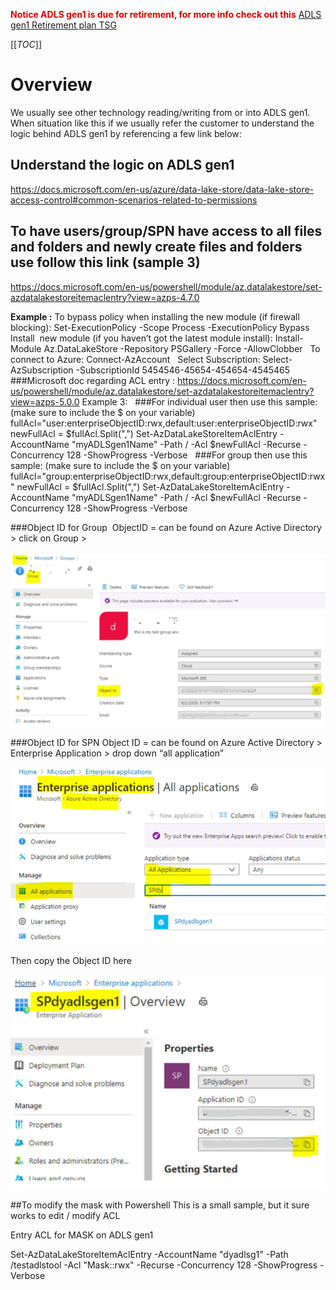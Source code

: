 <span style="color:#DF0101;">**Notice ADLS gen1 is due for retirement, for more info check out this**</span> [ADLS gen1 Retirement plan TSG](https://dev.azure.com/Supportability/Big%20Data/_wiki/wikis/Big-Data.wiki/444557/ADLS-gen-1-Retirement-plan)


[[_TOC_]]
# Overview
We usually see other technology reading/writing from or into ADLS gen1. When situation like this if we usually refer the customer to understand the logic behind ADLS gen1 by referencing a few link below:

## Understand the logic on ADLS gen1 
https://docs.microsoft.com/en-us/azure/data-lake-store/data-lake-store-access-control#common-scenarios-related-to-permissions

## To have users/group/SPN have access to all files and folders and newly create files and folders use follow this link (sample 3)
https://docs.microsoft.com/en-us/powershell/module/az.datalakestore/set-azdatalakestoreitemaclentry?view=azps-4.7.0

**Example :** 
To bypass policy when installing the new module (if firewall blocking):
Set-ExecutionPolicy -Scope Process -ExecutionPolicy Bypass
 
Install  new module (if you haven’t got the latest module install):
Install-Module Az.DataLakeStore -Repository PSGallery -Force -AllowClobber
 
To connect to Azure:
Connect-AzAccount
 
Select Subscription: 
Select-AzSubscription -SubscriptionId 5454546-45654-454654-4545465
 
 
 
###Microsoft doc regarding ACL entry : https://docs.microsoft.com/en-us/powershell/module/az.datalakestore/set-azdatalakestoreitemaclentry?view=azps-5.0.0
Example 3:
 
###For individual user then use this sample: (make sure to include the $ on your variable)
fullAcl="user:enterpriseObjectID:rwx,default:user:enterpriseObjectID:rwx"
newFullAcl = $fullAcl.Split(",")
Set-AzDataLakeStoreItemAclEntry -AccountName "myADLSgen1Name" -Path / -Acl $newFullAcl -Recurse -Concurrency 128 -ShowProgress -Verbose
 
###For group then use this sample: (make sure to include the $ on your variable)
fullAcl="group:enterpriseObjectID:rwx,default:group:enterpriseObjectID:rwx"
newFullAcl = $fullAcl.Split(",")
Set-AzDataLakeStoreItemAclEntry -AccountName "myADLSgen1Name" -Path / -Acl $newFullAcl -Recurse -Concurrency 128 -ShowProgress -Verbose
 

###Object ID for Group 
ObjectID = can be found on Azure Active Directory > click on Group > 

![image.png](/.attachments/image-1e449e97-64b3-4586-b573-204ba0cf059c.png)

###Object ID for SPN
Object ID = can be found on Azure Active Directory > Enterprise Application > drop down “all application”

![image.png](/.attachments/image-59d6dfce-5e11-49be-a9d5-a845053027e9.png)

Then copy the Object ID here

![image.png](/.attachments/image-5b6d3bb0-fdd4-4bd8-bd71-2aece0fae05e.png)

##To modify the mask with Powershell 
This is a small sample, but it sure works to edit / modify ACL

Entry ACL for MASK on ADLS gen1

Set-AzDataLakeStoreItemAclEntry -AccountName "dyadlsg1" -Path /testadlstool -Acl "Mask::rwx" -Recurse -Concurrency 128 -ShowProgress -Verbose



